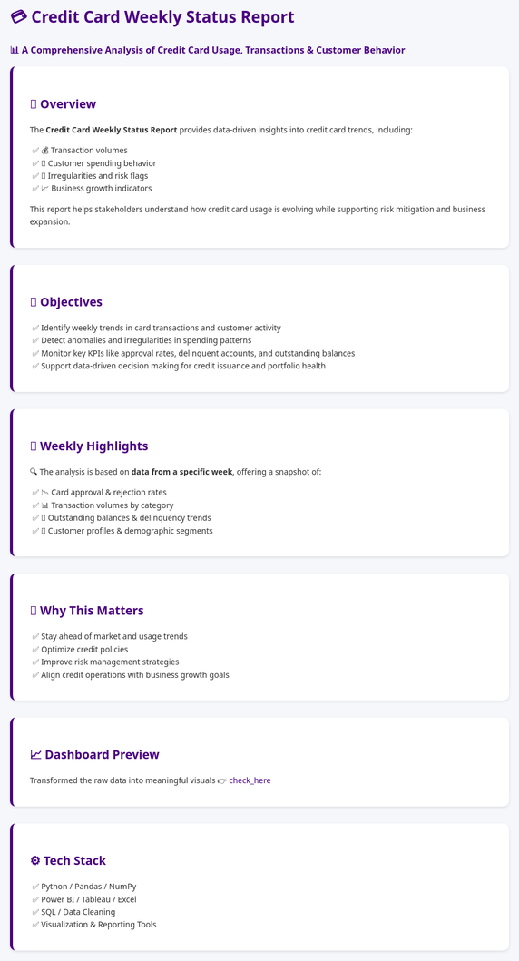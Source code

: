 <!DOCTYPE html>
<html lang="en">
<head>
  <meta charset="UTF-8">
  <meta name="viewport" content="width=device-width, initial-scale=1">
  <title>Credit Card Weekly Status Report</title>
  <style>
    body {
      font-family: 'Segoe UI', Tahoma, Geneva, Verdana, sans-serif;
      background-color: #f5f7fa;
      color: #333;
      padding: 40px;
      max-width: 900px;
      margin: auto;
      line-height: 1.6;
    }
    h1, h2, h3 {
      color: #4B0082;
    }
    .section {
      background-color: #fff;
      border-left: 5px solid #4B0082;
      padding: 20px 30px;
      margin-bottom: 30px;
      border-radius: 10px;
      box-shadow: 0 2px 5px rgba(0,0,0,0.1);
    }
    a {
      color: #4B0082;
      text-decoration: none;
    }
    a:hover {
      text-decoration: underline;
    }
    ul {
      list-style-type: '✅ ';
      padding-left: 20px;
    }
    .emoji {
      font-size: 20px;
      margin-right: 6px;
    }
  </style>
</head>
<body>

  <h1>💳 Credit Card Weekly Status Report</h1>
  <h3>📊 A Comprehensive Analysis of Credit Card Usage, Transactions & Customer Behavior</h3>

  <div class="section">
    <h2>🧠 Overview</h2>
    <p>The <strong>Credit Card Weekly Status Report</strong> provides data-driven insights into credit card trends, including:</p>
    <ul>
      <li>💰 Transaction volumes</li>
      <li>👥 Customer spending behavior</li>
      <li>🔎 Irregularities and risk flags</li>
      <li>📈 Business growth indicators</li>
    </ul>
    <p>This report helps stakeholders understand how credit card usage is evolving while supporting risk mitigation and business expansion.</p>
  </div>

  <div class="section">
    <h2>📌 Objectives</h2>
    <ul>
      <li>Identify weekly trends in card transactions and customer activity</li>
      <li>Detect anomalies and irregularities in spending patterns</li>
      <li>Monitor key KPIs like approval rates, delinquent accounts, and outstanding balances</li>
      <li>Support data-driven decision making for credit issuance and portfolio health</li>
    </ul>
  </div>

  <div class="section">
    <h2>📅 Weekly Highlights</h2>
    <p>🔍 The analysis is based on <strong>data from a specific week</strong>, offering a snapshot of:</p>
    <ul>
      <li>📉 Card approval & rejection rates</li>
      <li>📊 Transaction volumes by category</li>
      <li>🧾 Outstanding balances & delinquency trends</li>
      <li>👤 Customer profiles & demographic segments</li>
    </ul>
  </div>

  <div class="section">
    <h2>📌 Why This Matters</h2>
    <ul>
      <li>Stay ahead of market and usage trends</li>
      <li>Optimize credit policies</li>
      <li>Improve risk management strategies</li>
      <li>Align credit operations with business growth goals</li>
    </ul>
  </div>

  <div class="section">
    <h2>📈 Dashboard Preview</h2>
    <p>Transformed the raw data into meaningful visuals 👉 <a href="https://bit.ly/preview_here" target="_blank">check_here</a></p>
  </div>

  <div class="section">
    <h2>⚙️ Tech Stack</h2>
    <ul>
      <li>Python / Pandas / NumPy</li>
      <li>Power BI / Tableau / Excel</li>
      <li>SQL / Data Cleaning</li>
      <li>Visualization & Reporting Tools</li>
    </ul>
  </div>

</body>
</html>
